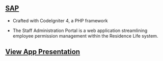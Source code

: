 ## [SAP](https://github.com/fj99/My-Projects/tree/main/SAP)
- Crafted with CodeIgniter 4, a PHP framework

- The Staff Administration Portal is a web application streamlining employee permission management within the Residence Life system.

## [View App Presentation](https://github.com/fj99/My-Projects/blob/main/SAP/Presentation.md)

